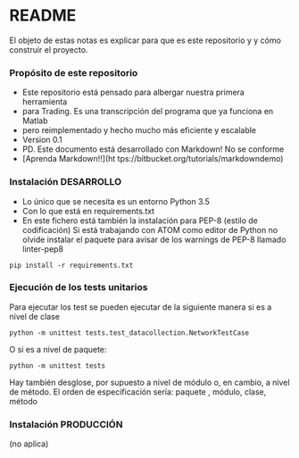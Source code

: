 # README #

El objeto de estas notas es explicar para que es este repositorio y
y cómo construir el proyecto.


### Propósito de este repositorio ###

* Este repositorio está pensado para albergar nuestra primera herramienta
* para Trading. Es una transcripción del programa que ya funciona en Matlab
* pero reimplementado y hecho mucho más eficiente y escalable
* Version 0.1
* PD. Este documento está desarrollado con Markdown! No se conforme
* [Aprenda Markdown!!](ht tps://bitbucket.org/tutorials/markdowndemo)

### Instalación DESARROLLO ###

* Lo único que se necesita es un entorno Python 3.5
* Con lo que está en requirements.txt
* En este fichero está también la instalación para PEP-8 (estilo de codificación)
  Si está trabajando con ATOM como editor de Python no olvide instalar el paquete
  para avisar de los warnings de PEP-8 llamado linter-pep8
```
pip install -r requirements.txt
```
### Ejecución de los tests unitarios ###
Para ejecutar los test se pueden ejecutar de la siguiente manera si es a nivel de clase

```
python -m unittest tests.test_datacollection.NetworkTestCase
```

O si es a nivel de paquete:  
```
python -m unittest tests
```
Hay también desglose, por supuesto a nivel de módulo o, en cambio, a nivel de método.
El orden de especificación sería:
paquete , módulo, clase, método


### Instalación PRODUCCIÓN ###

(no aplica)
